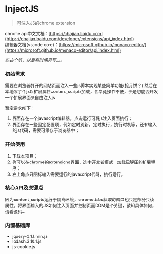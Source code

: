 # InjectJS
> 可注入JS的chrome extension

chrome api中文文档：[https://chajian.baidu.com](https://chajian.baidu.com/developer/extensions/api_index.html) <br>
编辑器文档(vscode core)：[https://microsoft.github.io/monaco-editor/](https://microsoft.github.io/monaco-editor/api/index.html)

*先占个坑，以后有时间再写。。。*

### 初始需求
需要在浏览器打开的网站页面注入一些js脚本实现某些简单功能(抢月饼？)
然后在本地写了个js以扩展属性content_scripts加载，但毕竟操作不便，于是想能否开发一个扩展界面来自由注入js

暂定需求如下：
1. 界面存在一个javascript编辑器，点击运行可将js注入页面执行；
2. 界面存在一些固定配置项，例如定时刷新，定时执行，执行时机等，还有输入的js代码，需要可缓存于浏览器中；

### 开始使用
1. 下载本项目；
2. 你可以在chrome的extensions界面，选中开发者模式，加载已解压的扩展程序；
3. 右上角点开图标输入需要运行的javascript代码，执行运行。

### 核心API及关键点
因为content_scripts运行于隔离环境，chrome.tabs获取的窗口也只是部分只读属性，将界面输入的JS如何注入页面并控制页面DOM是个关键，欲知具体如何，请看源码~

### 内置基础库
 - jquery-3.1.1.min.js
 - lodash.3.10.1.js
 - js-cookie.js